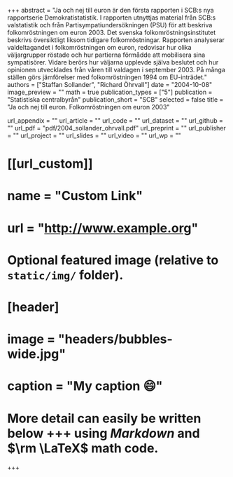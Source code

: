 +++
abstract = "Ja och nej till euron är den första rapporten i SCB:s nya rapportserie Demokratistatistik. I rapporten utnyttjas material från SCB:s valstatistik och från Partisympatiundersökningen (PSU) för att beskriva folkomröstningen om euron 2003. Det svenska folkomröstningsinstitutet beskrivs översiktligt liksom tidigare folkomröstningar. Rapporten analyserar valdeltagandet i folkomröstningen om euron, redovisar hur olika väljargrupper röstade och hur partierna förmådde att mobilisera sina sympatisörer. Vidare berörs hur väljarna upplevde själva beslutet och hur opinionen utvecklades från våren till valdagen i september 2003. På många ställen görs jämförelser med folkomröstningen 1994 om EU-inträdet."
authors = ["Staffan Sollander", "Richard Öhrvall"]
date = "2004-10-08"
image_preview = ""
math = true
publication_types = ["5"]
publication = "Statistiska centralbyrån"
publication_short = "SCB"
selected = false
title = "Ja och nej till euron. Folkomröstningen om euron 2003"

url_appendix = ""
url_article = ""
url_code = ""
url_dataset = ""
url_github = ""
url_pdf = "pdf/2004_sollander_ohrvall.pdf"
url_preprint = ""
url_publisher  = ""
url_project = ""
url_slides = ""
url_video = ""
url_wp = ""

# [[url_custom]]
# name = "Custom Link"
# url = "http://www.example.org"

# Optional featured image (relative to `static/img/` folder).
# [header]
# image = "headers/bubbles-wide.jpg"
# caption = "My caption :smile:"


# More detail can easily be written below +++ using *Markdown* and $\rm \LaTeX$ math code.
+++


